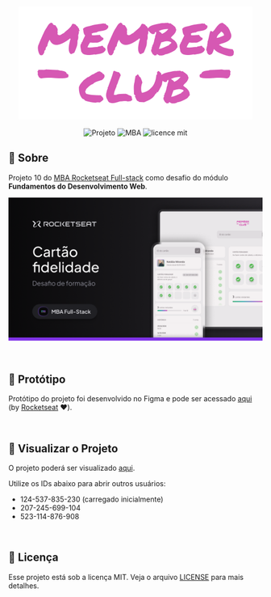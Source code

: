 <p align="center">  
   <img src="src/assets/logo.png" alt="Logotipo"/> 
</p>

<div align="center">

![Projeto](https://img.shields.io/badge/danilosalvador-member--club-green)
![MBA](https://img.shields.io/badge/MBA-full--stack-8234e9)
![licence mit](https://img.shields.io/badge/license-MIT-green)

</div>

## 📖 Sobre

Projeto 10 do [MBA Rocketseat Full-stack](https://www.rocketseat.com.br/mba) como desafio do módulo **Fundamentos do Desenvolvimento Web**.

<p align="center">  
   <img src="files/banner.png" alt="Banner do projeto"/> 
</p>

<br/>

## 🎨 Protótipo

Protótipo do projeto foi desenvolvido no Figma e pode ser acessado [aqui](files/prototype.fig) (by [Rocketseat](https://github.com/rocketseat) ❤️).

<br/>

## 🚀 Visualizar o Projeto

O projeto poderá ser visualizado [aqui](https://danilosalvador.github.io/member-club/dist/index.html).

Utilize os IDs abaixo para abrir outros usuários:

- 124-537-835-230 (carregado inicialmente)
- 207-245-699-104
- 523-114-876-908

<br/>

## 📝 Licença
Esse projeto está sob a licença MIT. Veja o arquivo [LICENSE](LICENSE) para mais detalhes.